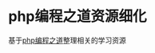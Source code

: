 # php编程之道资源细化

基于<a href="https://phptherightway.golaravel.com/" targe="_blank">php编程之道</a>整理相关的学习资源
